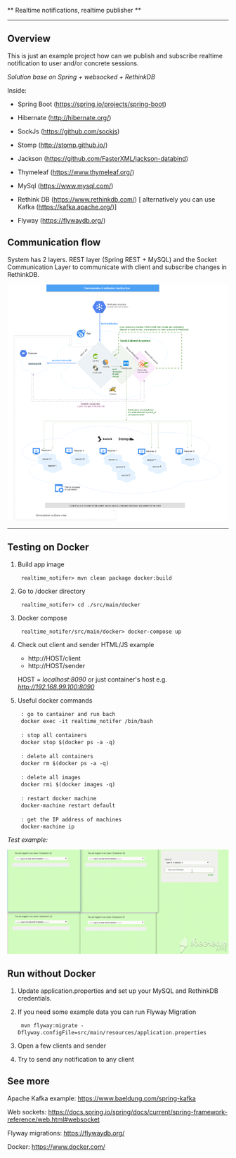 ** Realtime notifications, realtime publisher **


---

## Overview

This is just an example project how can we publish and subscribe realtime notification to user and/or concrete sessions.

*Solution base on Spring + websocked + RethinkDB*

Inside:

* Spring Boot (https://spring.io/projects/spring-boot)

* Hibernate (http://hibernate.org/)

* SockJs (https://github.com/sockjs)

* Stomp (http://stomp.github.io/)

* Jackson (https://github.com/FasterXML/jackson-databind)

* Thymeleaf (https://www.thymeleaf.org/)

* MySql (https://www.mysql.com/)

* Rethink DB (https://www.rethinkdb.com/) [ alternatively you can use Kafka (https://kafka.apache.org/)]

* Flyway (https://flywaydb.org/)

## Communication flow

System has 2 layers. REST layer (Spring REST + MySQL) and the Socket Communication Layer to communicate with client and subscribe changes in RethinkDB.


![picture](files/realtime-notifer.png)

---

## Testing on Docker

1. Build app image    

        realtime_notifer> mvn clean package docker:build

2. Go to /docker directory

        realtime_notifer> cd ./src/main/docker

3. Docker compose

        realtime_notifer/src/main/docker> docker-compose up

4. Check out client and sender HTML/JS example
    - http://HOST/client
    - http://HOST/sender
    
    HOST = *localhost:8090* or just container's host e.g. *http://192.168.99.100:8090*
    
5. Useful docker commands

        : go to cantainer and run bach
        docker exec -it realtime_notifer /bin/bash
        
        : stop all containers
        docker stop $(docker ps -a -q)
        
        : delete all containers
        docker rm $(docker ps -a -q)
        
        : delete all images 
        docker rmi $(docker images -q)
        
        : restart docker machine
        docker-machine restart default
        
        : get the IP address of machines
        docker-machine ip
        
*Test example:*

![picture](files/gif-notif.gif)

## Run without Docker
1. Update application.properties and set up your MySQL and RethinkDB credentials.
2. If you need some example data you can run Flyway Migration
    
        mvn flyway:migrate -Dflyway.configFile=src/main/resources/application.properties
    
3. Open a few clients and sender
4. Try to send any notification to any client


## See more

Apache Kafka example: https://www.baeldung.com/spring-kafka

Web sockets:  https://docs.spring.io/spring/docs/current/spring-framework-reference/web.html#websocket

Flyway migrations: https://flywaydb.org/

Docker: https://www.docker.com/
